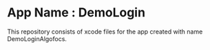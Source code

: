 # App Name : DemoLogin
This repository consists of xcode files for the app created with name DemoLoginAlgofocs.
